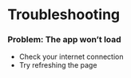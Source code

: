 # Troubleshooting

### Problem: The app won’t load  
- Check your internet connection  
- Try refreshing the page  
